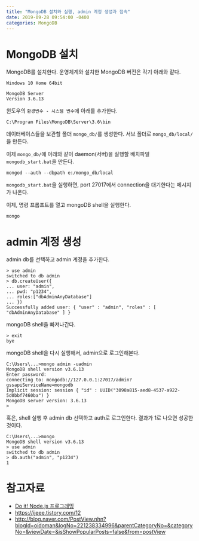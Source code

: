 ```yaml
---
title: "MongoDB 설치와 실행, admin 계정 생성과 접속"
date: 2019-09-28 09:54:00 -0400
categories: MongoDB
---
```


# MongoDB 설치

MongoDB를 설치한다. 운영체계와 설치한 MongoDB 버전은 각기 아래와 같다.

    Windows 10 Home 64bit

    MongoDB Server
    Version 3.6.13

윈도우의 `환경변수 - 시스템 변수`에 아래를 추가한다.

```
C:\Program Files\MongoDB\Server\3.6\bin
```

데이터베이스들을 보관할 폴더 `mongo_db/`를 생성한다. 서브 폴더로 `mongo_db/local/`을 만든다.

이제 `mongo_db/`에 아래와 같이 daemon(서버)을 실행할 배치파일 `mongodb_start.bat`을 만든다.

```
mongod --auth --dbpath e:/mongo_db/local
```

`mongodb_start.bat`을 실행하면, port 27017에서 connection을 대기한다는 메시지가 나온다.

이제, 명령 프롬프트를 열고 mongoDB shell을 실행한다.

```
mongo
```

# admin 계정 생성

admin db를 선택하고 admin 계정을 추가한다.

```
> use admin
switched to db admin
> db.createUser({
... user: "admin",
... pwd: "p1234",
... roles:["dbAdminAnyDatabase"]
... })
Successfully added user: { "user" : "admin", "roles" : [ "dbAdminAnyDatabase" ] }
```

mongoDB shell을 빠져나간다.

```
> exit
bye
```

mongoDB shell을 다시 실행해서, admin으로 로그인해본다.

```
C:\Users\...>mongo admin -uadmin
MongoDB shell version v3.6.13
Enter password:
connecting to: mongodb://127.0.0.1:27017/admin?gssapiServiceName=mongodb
Implicit session: session { "id" : UUID("3098a815-aed8-4537-a922-5d0bbf7460ba") }
MongoDB server version: 3.6.13
>
```

혹은, shell 실행 후 admin db 선택하고 auth로 로그인한다.
결과가 1로 나오면 성공한 것이다.

```
C:\Users\...>mongo
MongoDB shell version v3.6.13
> use admin
switched to db admin
> db.auth("admin", "p1234")
1
```

# 참고자료
- [Do it! Node.js 프로그래밍](http://www.yes24.com/Product/Goods/36886447)
- https://ijeee.tistory.com/12
- http://blog.naver.com/PostView.nhn?blogId=oidoman&logNo=221238334996&parentCategoryNo=&categoryNo=&viewDate=&isShowPopularPosts=false&from=postView
